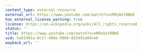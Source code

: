 ```yaml
---
content_type: external-resource
external_url: https://www.youtube.com/watch?v=nM9sQxt8BKE
has_external_license_warning: true
license: https://en.wikipedia.org/wiki/All_rights_reserved
status: ''
title: https://www.youtube.com/watch?v=nM9sQxt8BKE
uid: bab1991a-0c17-408e-996b-025491a04ce6
wayback_url: ''
---
```

